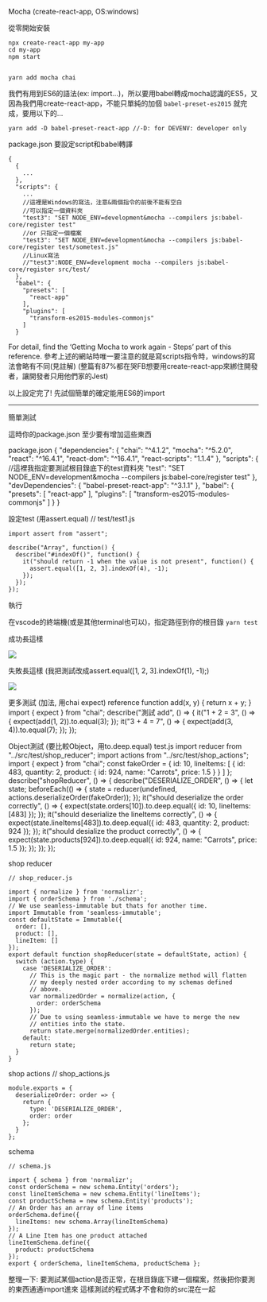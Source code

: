Mocha (create-react-app, OS:windows)

從零開始安裝


    npx create-react-app my-app
    cd my-app
    npm start


    yarn add mocha chai

我們有用到ES6的語法(ex: import…)，所以要用babel轉成mocha認識的ES5，又因為我們用create-react-app，不能只單純的加個 `babel-preset-es2015` 就完成，要用以下的…


    yarn add -D babel-preset-react-app //-D: for DEVENV: developer only

package.json  要設定script和babel轉譯

    {
      {
        ...
      },
      "scripts": {
        ...
        //這裡是Windows的寫法，注意&兩個指令的前後不能有空白
        //可以指定一個資料夾
        "test3": "SET NODE_ENV=development&mocha --compilers js:babel-core/register test"
        //or 只指定一個檔案
        "test3": "SET NODE_ENV=development&mocha --compilers js:babel-core/register test/sometest.js"
        //Linux寫法
        //"test3":NODE_ENV=development mocha --compilers js:babel-core/register src/test/
      },
      "babel": {
        "presets": [
          "react-app"
        ],
        "plugins": [
          "transform-es2015-modules-commonjs"
        ]
      }
      

For detail, find the ‘Getting Mocha to work again - Steps’ part of this reference.
參考上述的網站時唯一要注意的就是寫scripts指令時，windows的寫法會略有不同(見註解)
(整篇有87%都在哭FB想要用create-react-app來綁住開發者，讓開發者只用他們家的Jest)


以上設定完了! 先試個簡單的確定能用ES6的import


----------


簡單測試

這時你的package.json 至少要有增加這些東西


package.json
    {
      "dependencies": {
        "chai": "^4.1.2",
        "mocha": "^5.2.0",    
        "react": "^16.4.1",
        "react-dom": "^16.4.1",
        "react-scripts": "1.1.4"
      },
      "scripts": {
        //這裡我指定要測試根目錄底下的test資料夾
        "test": "SET NODE_ENV=development&mocha --compilers js:babel-core/register test"
      },
      "devDependencies": {
        "babel-preset-react-app": "^3.1.1"
      },
      "babel": {
        "presets": [
          "react-app"
        ],
        "plugins": [
          "transform-es2015-modules-commonjs"
        ]
      }
    }
    


設定test  (用assert.equal)
    // test/test1.js
    
    import assert from "assert";
    
    describe("Array", function() {
      describe("#indexOf()", function() {
        it("should return -1 when the value is not present", function() {
          assert.equal([1, 2, 3].indexOf(4), -1);
        });
      });
    });
    


執行

在vscode的終端機(或是其他terminal也可以)，指定路徑到你的根目錄
`yarn test`

成功長這樣

![](https://d2mxuefqeaa7sj.cloudfront.net/s_7EBFFD726ED4F6784822CA5BB5B257CE24E8C10F06CD6F5D9573C4670210AC54_1528980160573_image.png)


失敗長這樣
(我把測試改成assert.equal([1, 2, 3].indexOf(1), -1);)

![](https://d2mxuefqeaa7sj.cloudfront.net/s_7EBFFD726ED4F6784822CA5BB5B257CE24E8C10F06CD6F5D9573C4670210AC54_1528980275302_image.png)



更多測試 (加法, 用chai expect) reference
    function add(x, y) {
      return x + y;
    }
    import { expect } from "chai";
    describe("測試 add", () => {
      it("1 + 2 = 3", () => {
        expect(add(1, 2)).to.equal(3);
      });
      it("3 + 4 = 7", () => {
        expect(add(3, 4)).to.equal(7);
      });
    });
    


Object測試 (要比較Object，用to.deep.equal)
test.js
    import reducer from "../src/test/shop_reducer";
    import actions from "../src/test/shop_actions";
    import { expect } from "chai";
    const fakeOrder = {
      id: 10,
      lineItems: [
        {
          id: 483,
          quantity: 2,
          product: {
            id: 924,
            name: "Carrots",
            price: 1.5
          }
        }
      ]
    };
    describe("shopReducer", () => {
      describe("DESERIALIZE_ORDER", () => {
        let state;
        beforeEach(() => {
          state = reducer(undefined, actions.deserializeOrder(fakeOrder));
        });
        it("should deserialize the order correctly", () => {
          expect(state.orders[10]).to.deep.equal({
            id: 10,
            lineItems: [483]
          });
        });
        it("should deserialize the lineItems correctly", () => {
          expect(state.lineItems[483]).to.deep.equal({
            id: 483,
            quantity: 2,
            product: 924
          });
        });
        it("should desialize the product correctly", () => {
          expect(state.products[924]).to.deep.equal({
            id: 924,
            name: "Carrots",
            price: 1.5
          });
        });
      });
    });



shop reducer
    
    // shop_reducer.js
    
    import { normalize } from 'normalizr';
    import { orderSchema } from './schema';
    // We use seamless-immutable but thats for another time.
    import Immutable from 'seamless-immutable';
    const defaultState = Immutable({
      order: [],
      product: [],
      lineItem: []
    });
    export default function shopReducer(state = defaultState, action) {
      switch (action.type) {
        case 'DESERIALIZE_ORDER':
          // This is the magic part - the normalize method will flatten
          // my deeply nested order according to my schemas defined
          // above.
          var normalizedOrder = normalize(action, {
            order: orderSchema
          });
          // Due to using seamless-immutable we have to merge the new
          // entities into the state.
          return state.merge(normalizedOrder.entities);
        default:
          return state;
      }
    }
    


shop actions
    // shop_actions.js
    
    module.exports = {
      deserializeOrder: order => {
        return {
          type: 'DESERIALIZE_ORDER',
          order: order
        };
      }
    };



schema
    
    // schema.js
    
    import { schema } from 'normalizr';
    const orderSchema = new schema.Entity('orders');
    const lineItemSchema = new schema.Entity('lineItems');
    const productSchema = new schema.Entity('products');
    // An Order has an array of line items
    orderSchema.define({
      lineItems: new schema.Array(lineItemSchema)
    });
    // A Line Item has one product attached
    lineItemSchema.define({
      product: productSchema
    });
    export { orderSchema, lineItemSchema, productSchema };
    

整理一下:
要測試某個action是否正常，在根目錄底下建一個檔案，然後把你要測的東西通通import進來
這樣測試的程式碼才不會和你的src混在一起
